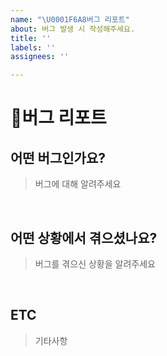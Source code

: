 ```yaml
---
name: "\U0001F6A8버그 리포트"
about: 버그 발생 시 작성해주세요.
title: ''
labels: ''
assignees: ''

---
```


# 🚨버그 리포트

## 어떤 버그인가요?

> 버그에 대해 알려주세요

<br>

## 어떤 상황에서 겪으셨나요?

> 버그를 겪으신 상황을 알려주세요

<br>

## ETC

> 기타사항
